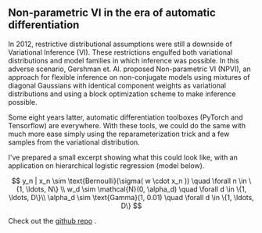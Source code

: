 ## Non-parametric VI in the era of automatic differentiation

In 2012, restrictive distributional assumptions were still a downside of Variational Inference (VI). These restrictions engulfed both variational distributions and model families in which inference was possible. In this adverse scenario, Gershman et. Al. proposed Non-parametric VI (NPVI), an approach for flexible inference on non-conjugate models using mixtures of diagonal Gaussians with identical component weights as variational distributions and using a block optimization scheme to make inference possible.

Some eight years latter, automatic differentiation toolboxes (PyTorch and Tensorflow) are everywhere. 
With these tools, we could do the same with much more ease simply using the reparameterization trick and a few samples from the variational distribution.  

I've prepared a small excerpt  showing what this could look like, with an application on hierarchical logistic regression (model below).

$$
    y_n | x_n \sim \text{Bernoulli}(\sigma( w \cdot x_n )) \quad \forall n \in \{1, \ldots, N\} \\
    w_d  \sim \mathcal{N}(0, \alpha_d)  \quad \forall d \in \{1, \ldots, D\}\\
   \alpha_d \sim \text{Gamma}(1, 0.01) \quad  \forall d \in \{1, \ldots, D\} 
$$

Check out the [github repo](https://github.com/weakly-informative/NPVI) .
